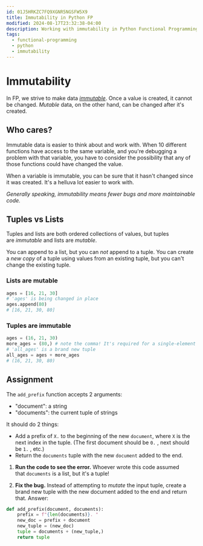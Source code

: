 ```yaml
---
id: 01J5HRKZC7FQ9XGNR5NGSFW5X9
title: Immutability in Python FP
modified: 2024-08-17T23:32:38-04:00
description: Working with immutability in Python Functional Programming
tags:
  - functional-programming
  - python
  - immutability
---
```

# Immutability

In FP, we strive to make data _[immutable](https://en.wikipedia.org/wiki/Immutable_object)_. Once a value is created, it cannot be changed. _Mutable_ data, on the other hand, can be changed after it's created.

## Who cares?

Immutable data is easier to think about and work with. When 10 different functions have access to the same variable, and you're debugging a problem with that variable, you have to consider the possibility that any of those functions could have changed the value.

When a variable is immutable, you can be sure that it hasn't changed since it was created. It's a helluva lot easier to work with.

_Generally speaking, immutability means fewer bugs and more maintainable code._

## Tuples vs Lists

Tuples and lists are both ordered collections of values, but tuples are _immutable_ and lists are _mutable_.

You can append to a list, but you can _not_ append to a tuple. You can create a _new copy_ of a tuple using values from an existing tuple, but you can't change the existing tuple.

### Lists are mutable

```python
ages = [16, 21, 30]
# 'ages' is being changed in place
ages.append(80)
# [16, 21, 30, 80]
```
### Tuples are immutable

```python
ages = (16, 21, 30)
more_ages = (80,) # note the comma! It's required for a single-element tuple
# 'all_ages' is a brand new tuple
all_ages = ages + more_ages
# (16, 21, 30, 80)
```
## Assignment

The `add_prefix` function accepts 2 arguments:

- "document": a string
- "documents": the current tuple of strings

It should do 2 things:

- Add a prefix of `X.` to the beginning of the new `document`, where `X` is the next index in the tuple. (The first document should be `0.` , next should be `1.` , etc.)
- Return the `documents` tuple with the new `document` added to the end.

1. **Run the code to see the error.** Whoever wrote this code assumed that `documents` is a list, but it's a tuple!
    
2. **Fix the bug.** Instead of attempting to _mutate_ the input tuple, create a brand new tuple with the new document added to the end and return that.
Answer:
```python
def add_prefix(document, documents):
    prefix = f"{len(documents)}. "
    new_doc = prefix + document
    new_tuple = (new_doc)
    tuple = documents + (new_tuple,)
    return tuple

```
